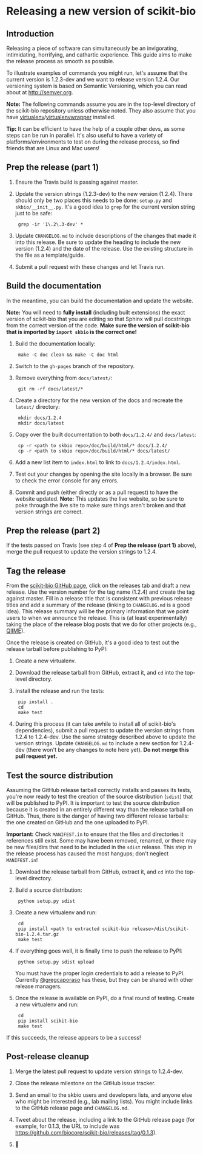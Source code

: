 # Releasing a new version of scikit-bio

## Introduction

Releasing a piece of software can simultaneously be an invigorating, intimidating, horrifying, and cathartic experience. This guide aims to make the release process as smooth as possible.

To illustrate examples of commands you might run, let's assume that the current version is 1.2.3-dev and we want to release version 1.2.4. Our versioning system is based on Semantic Versioning, which you can read about at http://semver.org.

**Note:** The following commands assume you are in the top-level directory of the scikit-bio repository unless otherwise noted. They also assume that you have [virtualenv](http://virtualenv.readthedocs.org/en/latest/#)/[virtualenvwrapper](http://virtualenvwrapper.readthedocs.org/en/latest/) installed.

**Tip:** It can be efficient to have the help of a couple other devs, as some steps can be run in parallel. It's also useful to have a variety of platforms/environments to test on during the release process, so find friends that are Linux and Mac users!

## Prep the release (part 1)

1. Ensure the Travis build is passing against master.

2. Update the version strings (1.2.3-dev) to the new version (1.2.4). There should only be two places this needs to be done: ``setup.py`` and ``skbio/__init__.py``. It's a good idea to ``grep`` for the current version string just to be safe:

        grep -ir '1\.2\.3-dev' *

3. Update ``CHANGELOG.md`` to include descriptions of the changes that made it into this release. Be sure to update the heading to include the new version (1.2.4) and the date of the release. Use the existing structure in the file as a template/guide.

4. Submit a pull request with these changes and let Travis run.

## Build the documentation

In the meantime, you can build the documentation and update the website.

**Note:** You will need to **fully install** (including built extensions) the exact version of scikit-bio that you are editing so that Sphinx will pull docstrings from the correct version of the code. **Make sure the version of scikit-bio that is imported by ``import skbio`` is the correct one!**

1. Build the documentation locally:

        make -C doc clean && make -C doc html

2. Switch to the ``gh-pages`` branch of the repository.

3. Remove everything from ``docs/latest/``:

        git rm -rf docs/latest/*

4. Create a directory for the new version of the docs and recreate the ``latest/`` directory:

        mkdir docs/1.2.4
        mkdir docs/latest

5. Copy over the built documentation to both ``docs/1.2.4/`` and ``docs/latest``:

        cp -r <path to skbio repo>/doc/build/html/* docs/1.2.4/
        cp -r <path to skbio repo>/doc/build/html/* docs/latest/

6. Add a new list item to ``index.html`` to link to ``docs/1.2.4/index.html``.

7. Test out your changes by opening the site locally in a browser. Be sure to check the error console for any errors.

8. Commit and push (either directly or as a pull request) to have the website updated. **Note:** This updates the live website, so be sure to poke through the live site to make sure things aren't broken and that version strings are correct.

## Prep the release (part 2)

If the tests passed on Travis (see step 4 of **Prep the release (part 1)** above), merge the pull request to update the version strings to 1.2.4.

## Tag the release

From the [scikit-bio GitHub page](https://github.com/biocore/scikit-bio), click on the releases tab and draft a new release. Use the version number for the tag name (1.2.4) and create the tag against master. Fill in a release title that is consistent with previous release titles and add a summary of the release (linking to ``CHANGELOG.md`` is a good idea). This release summary will be the primary information that we point users to when we announce the release. This is (at least experimentally) taking the place of the release blog posts that we do for other projects (e.g., [QIIME](http://qiime.org/)).

Once the release is created on GitHub, it's a good idea to test out the release tarball before publishing to PyPI:

1. Create a new virtualenv.

2. Download the release tarball from GitHub, extract it, and ``cd`` into the top-level directory.

3. Install the release and run the tests:

        pip install .
        cd
        make test

4. During this process (it can take awhile to install all of scikit-bio's dependencies), submit a pull request to update the version strings from 1.2.4 to 1.2.4-dev. Use the same strategy described above to update the version strings. Update ``CHANGELOG.md`` to include a new section for 1.2.4-dev (there won't be any changes to note here yet). **Do not merge this pull request yet.**

## Test the source distribution

Assuming the GitHub release tarball correctly installs and passes its tests, you're now ready to test the creation of the source distribution (``sdist``) that will be published to PyPI. It is important to test the source distribution because it is created in an entirely different way than the release tarball on GitHub. Thus, there is the danger of having two different release tarballs: the one created on GitHub and the one uploaded to PyPI.

**Important:** Check ``MANIFEST.in`` to ensure that the files and directories it references still exist. Some may have been removed, renamed, or there may be new files/dirs that need to be included in the ``sdist`` release. This step in the release process has caused the most hangups; don't neglect ``MANIFEST.in``!

1. Download the release tarball from GitHub, extract it, and ``cd`` into the top-level directory.

2. Build a source distribution:

        python setup.py sdist

3. Create a new virtualenv and run:

        cd
        pip install <path to extracted scikit-bio release>/dist/scikit-bio-1.2.4.tar.gz
        make test

4. If everything goes well, it is finally time to push the release to PyPI:

        python setup.py sdist upload

    You must have the proper login credentials to add a release to PyPI. Currently [@gregcaporaso](https://github.com/gregcaporaso) has these, but they can be shared with other release managers.

5. Once the release is available on PyPI, do a final round of testing. Create a new virtualenv and run:

        cd
        pip install scikit-bio
        make test

If this succeeds, the release appears to be a success!

## Post-release cleanup

1. Merge the latest pull request to update version strings to 1.2.4-dev.

2. Close the release milestone on the GitHub issue tracker.

3. Send an email to the skbio users and developers lists, and anyone else who might be interested (e.g., lab mailing lists). You might include links to the GitHub release page and ``CHANGELOG.md``.

4. Tweet about the release, including a link to the GitHub release page (for example, for 0.1.3, the URL to include was https://github.com/biocore/scikit-bio/releases/tag/0.1.3).

5. :beers:
